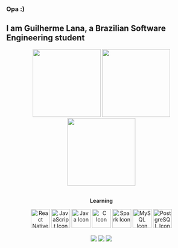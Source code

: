 ### Opa :)
## I am Guilherme Lana, a Brazilian Software Engineering student

<section>
   <div align="center">
      <img height="180em" src="https://github-readme-stats.vercel.app/api?username=coderlan4z&show_icons=true&theme=tokyonight&include_all_commits=true&count_private=true"/>
      <img height="180em" src="https://github-readme-stats.vercel.app/api/top-langs/?username=coderlan4z&layout=compact&langs_count=8&theme=tokyonight"/>
      <img height="180em" src="https://streak-stats.demolab.com/?user=coderlan4z&theme=tokyonight&hide_border=true"/>
   </div>
</section>

<section>
<div align="center"><br>
   <b><p>Learning</p></b>
   <img style="height: 50px" alt="React Native Icon" src="https://cdn.jsdelivr.net/gh/devicons/devicon/icons/react/react-original.svg" />
   <img style="height: 50px" alt="JavaScript Icon" src="https://cdn.jsdelivr.net/gh/devicons/devicon/icons/javascript/javascript-original.svg" />
   <img style="height: 50px" alt="Java Icon" src="https://cdn.jsdelivr.net/gh/devicons/devicon/icons/java/java-original.svg" />
   <img style="height: 50px" alt="C Icon" src="https://cdn.jsdelivr.net/gh/devicons/devicon/icons/c/c-original.svg"/>
   <img style="height: 50px" alt="Spark Icon" src="https://cdn.jsdelivr.net/gh/devicons/devicon@latest/icons/apachespark/apachespark-original.svg" />   
   <img style="height: 50px" alt="MySQL Icon" src="https://cdn.jsdelivr.net/gh/devicons/devicon@latest/icons/mysql/mysql-original.svg" />
   <img style="height: 50px" alt="PostgreSQL Icon" src="https://cdn.jsdelivr.net/gh/devicons/devicon@latest/icons/postgresql/postgresql-original.svg" />
</div>

<div align="center"><br/>
  <a href="https://instagram.com/__guilhermelana" target="_blank"><img src="https://img.shields.io/badge/-Instagram-%23E4405F?style=for-the-badge&logo=instagram&logoColor=white"></a>
  <a href="https://www.linkedin.com/in/guilhermelana/" target="_blank"><img src="https://img.shields.io/badge/-LinkedIn-%230077B5?style=for-the-badge&logo=linkedin&logoColor=white"></a>
  <a href = "mailto:contato.guilhermelana@gmail.com"><img src="https://img.shields.io/badge/-Gmail-%23333?style=for-the-badge&logo=gmail&logoColor=white"></a>
</div>
</section>
